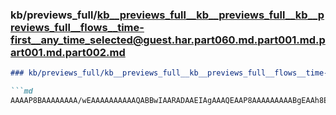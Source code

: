 ### kb/previews_full/kb__previews_full__kb__previews_full__kb__previews_full__flows__time-first__any_time_selected@guest.har.part060.md.part001.md.part001.md.part002.md

```md
### kb/previews_full/kb__previews_full__kb__previews_full__flows__time-first__any_time_selected@guest.har.part060.md.part001.md.part001.md (part 002)

```md
AAAAP8BAAAAAAAA/wEAAAAAAAAAAQABBwIAARADAAEIAgAAAQEAAP8AAAAAAAAABgEAAh8EAAEAAQABAwEAAP8AAAAAAAAABAAAAAEBAAMfBAAABAEAAAAAAAD/AAAB
```

```

```
